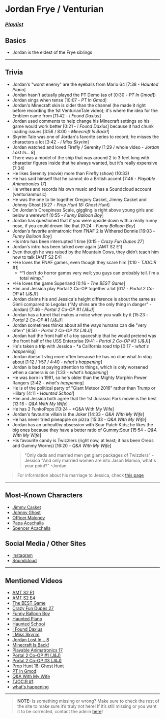 # Jordan Frye / Venturian
### [*Playlist*](https://www.youtube.com/playlist?list=PLwlijWXtmIKiTpgrhIZUIhzbBrCSg%nwPn)

## Basics
- Jordan is the eldest of the Frye siblings

----

## Trivia
- Jordan's "worst enemy" are the eyeballs from Mario 64 [7:38 - *Haunted Piano*]
- Jordan hasn't actually played the PT Demo \(as of [0:30 - *PT In Gmod*])
- Jordan sings when tense [10:07 - *PT In Gmod*]
- Jordan's Minecraft skin is older than the channel \(he made it right before recording the 1st VenturianTale video); it's where the idea for the Emblem came from [11:42 - *I Found Daxius*]
- Jordan used comments to help change his Minecraft settings so his game would work better [0:21 - *I Found Daxius*] because it had chunk loading issues [3:56 / 8:00 - *Minecraft Is Back!*]
- Skyrim Tale was one of Jordan's favorite series to record; he misses the characters a lot [3:42 - *I Miss Skyrim*]
- Jordan watched and loved Firefly / Serenity [1:29 / whole video - *Jordan Lost In… 8*]
- There was a model of the ship that was around 2 to 3 feet long with character figures inside that he always wanted, but it's really expensive (7:34)
- He likes Serenity \(movie) more than Firefly \(show) (10:33)
- He has said himself that he cannot do a British accent [7:46 - *Playable Animatronics 17*]
- He writes and records his own music and has a Soundcloud account \(venturianmusic)
- He was the one to tie together Gregory Casket, Jimmy Casket and Johnny Ghost [5:27 - *Prop Hunt 18: Ghost Hunt*]
- On Jordan's Creepiness Scale, giggling is right above young girls and below a werewolf [0:55 - *Funny Balloon Boy*]
- Jordan has questioned that if you were upside down with a really runny nose, if you could drown like that [9:24 - *Funny Balloon Boy*]
- Jordan's favorite animatronic from FNAF 2 is Withered Bonnie [16:03 - *Funny Balloon Boy*]
- His intro has been interrupted 1 time [0:15 - *Crazy Fun Dupes 27*]
- Jordan's intro has been talked over again [AMT S2 E1]
- Even though he was raised by the Mountain Cows, they didn’t teach him how to talk [AMT S2 E4]
- *He loves the FNAF games, even though they scare him [1:10 - *TJOC:R #1*]
  - *“I don’t do horror games very well; you guys can probably tell. I’m a total wimp.”
- *He loves the game Superland [0:16 - *The BEST Game*]
- Him and Jessica play Portal 2 Co-OP together a lot [017 - *Portal 2 Co-OP #1 (J&J)*]
- Jordan claims his and Jessica's height difference is about the same as Gimli compared to Legolas ("My shins are the only thing in danger" -Jordan) [7:46 - *Portal 2 Co-OP #1 (J&J)*]
- Jordan has a turret that makes a noise when you walk by it [15:23 - *Portal 2 Co-OP #1 (J&J)*]
- Jordan sometimes thinks about all the ways humans can die "very often" [6:50 - *Portal 2 Co-OP #3 (J&J)*]
- Jordan had the front half of a toy spaceship that he would pretend was the front half of the USS Enterprise [9:41 - *Portal 2 Co-OP #3 (J&J)*]
- He's taken a trip with Jessica - *a California road trip [0:17 - *what's happening*]
- Jordan doesn't vlog more often because he has no clue what to vlog about [1:12 / 1:57 / 4:40 - *what's happening*]
- Jordan is bad at paying attention to things, which is only worsened when a camera is on [1:33 - *what's happening*]
- He was born in 1991, so he's older than the Mighty Morphin Power Rangers [3:42 - *what's happening*]
- He is of the political party of "Giant Meteor 2016" rather than Trump or Hillary [4:11 - *Haunted School*]
- Him and Jessica both agree that the 1st Jurassic Park movie is the best [13:16 - *Q&A With My Wife*]
- He has 2 FunkoPops [13:24 - *Q&A With My Wife]
- Jordan's favourite villain is the Joker [14:33 - *Q&A With My Wife*]
- He has never tried pineapple on pizza [15:33 - *Q&A With My Wife*]
- Jordan has an unhealthy obsession with Sour Patch Kids; he likes the big ones because they have a better ratio of Gummy:Sour [15:54 - *Q&A With My Wife*]
- His favourite candy is Twizzlers \(right now, at least; it has been Oreos and Gummy Worms) [16:20 - *Q&A With My Wife*]
  > "Only dads and married men get giant packages of Twizzlers" -Jessica
  > "And only married women are into Jason Mamoa, what's your point?" -Jordan

> For information about his marriage to Jessica, check [this page](7.Family/Jessica-Javott42.html)
----

## Most-Known Characters
- [Jimmy Casket](5.Characters/Jimmy_Casket.html)
- [Johnny Ghost](5.Characters/Johnny_Ghost.html)
- [Officer Maloney](5.Characters/Officer_Maloney.html)
- [Papa Acachalla](5.Characters/Papa_Acachalla.html)
- [Spencer Acachalla](5.Characters/Spencer_Acachalla.html)

## Social Media / Other Sites
- [Instagram](https://instagram.com/venturianacachalla?igshid=1bx5eybrt8xuv)
- [Soundcloud](https://m.soundcloud.com/venturianmusic)

----

## Mentioned Videos
- [AMT S2 E1](https://youtu.be/QveKwulefP0)
- [AMT S2 E4](https://youtu.be/JbWQ1MCyLVQ)
- [The BEST Game](https://youtu.be/ie_0HiSJ-8g)
- [Crazy Fun Dupes 27](https://youtu.be/ioWtP6jzsEA)
- [Funny Balloon Boy](https://youtu.be/EnoiRkmE1y8)
- [Haunted Piano](https://youtu.be/n8fdFA8EWQs)
- [Haunted School](https://youtu.be/cV31R3z-P7M)
- [I Found Daxius](https://youtu.be/3I_BsdJ1W1c)
- [I Miss Skyrim](https://youtu.be/ldqWeBVpLlA)
- [Jordan Lost In... 8](https://youtu.be/VuS8a921p4Q)
- [Minecraft Is Back!](https://youtu.be/R0rG3k-T4bw)
- [Playable Animatronics 17](https://youtu.be/mkyVjLCmh8w)
- [Portal 2 Co-OP #1 (J&J)](https://youtu.be/6GE1-ReTdtU)
- [Portal 2 Co-OP #3 (J&J)](https://youtu.be/6FpTNl6y6w4)
- [Prop Hunt 18: Ghost Hunt](https://youtu.be/2yVe4fe8lRw)
- [PT In Gmod](https://youtu.be/MUV-gpaBpkE)
- [Q&A With My Wife](https://youtu.be/fcWrt_7xM3w)
- [TJOC:R #1](https://youtu.be/eE8g0Z44aEs)
- [what's happening](https://youtu.be/8wn34LSj_Iw)

----

> **NOTE:** Is something missing or wrong? Make sure to check the rest of the site to make sure it’s truly not here! If it’s still missing or you want it to be corrected, contact the admin [here](../chapter_2.html)!